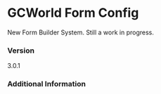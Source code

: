 # GCWorld Form Config

New Form Builder System.  Still a work in progress.




### Version
3.0.1

### Additional Information
